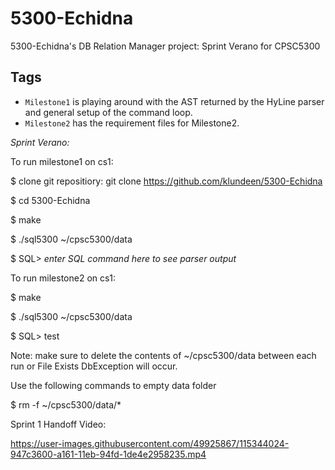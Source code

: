 # 5300-Echidna 

5300-Echidna's DB Relation Manager project: Sprint Verano for CPSC5300

## Tags
- <code>Milestone1</code> is playing around with the AST returned by the HyLine parser and general setup of the command loop.
- <code>Milestone2</code> has the requirement files for Milestone2.

*Sprint Verano:*

To run milestone1 on cs1:

$ clone git repositiory: git clone https://github.com/klundeen/5300-Echidna

$ cd 5300-Echidna

$ make

$ ./sql5300 ~/cpsc5300/data

$ SQL> *enter SQL command here to see parser output*

To run milestone2 on cs1:

$ make

$ ./sql5300 ~/cpsc5300/data

$ SQL> test

Note: make sure to delete the contents of ~/cpsc5300/data between each run or File Exists DbException will occur.

Use the following commands to empty data folder

$ rm -f ~/cpsc5300/data/*


Sprint 1 Handoff Video:

https://user-images.githubusercontent.com/49925867/115344024-947c3600-a161-11eb-94fd-1de4e2958235.mp4

